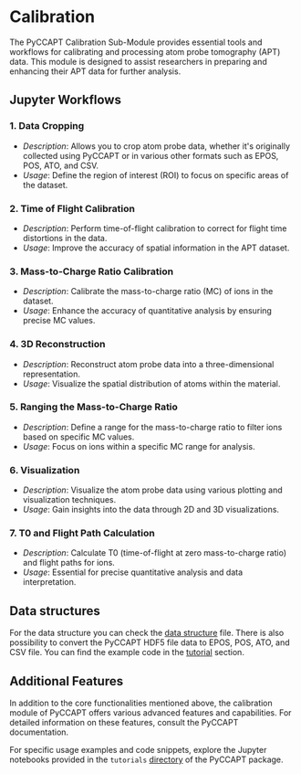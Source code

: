 # Calibration

The PyCCAPT Calibration Sub-Module provides essential tools and workflows for calibrating and processing atom probe
tomography (APT) data. This module is designed to assist researchers in preparing and enhancing their APT data for
further analysis.


## Jupyter Workflows

### 1. Data Cropping

- *Description*: Allows you to crop atom probe data, whether it's originally collected using PyCCAPT or in various other
  formats such as EPOS, POS, ATO, and CSV.
- *Usage*: Define the region of interest (ROI) to focus on specific areas of the dataset.

### 2. Time of Flight Calibration

- *Description*: Perform time-of-flight calibration to correct for flight time distortions in the data.
- *Usage*: Improve the accuracy of spatial information in the APT dataset.

### 3. Mass-to-Charge Ratio Calibration

- *Description*: Calibrate the mass-to-charge ratio (MC) of ions in the dataset.
- *Usage*: Enhance the accuracy of quantitative analysis by ensuring precise MC values.

### 4. 3D Reconstruction

- *Description*: Reconstruct atom probe data into a three-dimensional representation.
- *Usage*: Visualize the spatial distribution of atoms within the material.

### 5. Ranging the Mass-to-Charge Ratio

- *Description*: Define a range for the mass-to-charge ratio to filter ions based on specific MC values.
- *Usage*: Focus on ions within a specific MC range for analysis.

### 6. Visualization

- *Description*: Visualize the atom probe data using various plotting and visualization techniques.
- *Usage*: Gain insights into the data through 2D and 3D visualizations.

### 7. T0 and Flight Path Calculation

- *Description*: Calculate T0 (time-of-flight at zero mass-to-charge ratio) and flight paths for ions.
- *Usage*: Essential for precise quantitative analysis and data interpretation.

## Data structures

For the data structure you can check the [data structure](Control_DATA_STRUCTURE.md) file. There is also possibility to
convert
the PyCCAPT HDF5 file data to EPOS, POS, ATO, and CSV file. You can find the
example code in the [tutorial](tutorials/jupyter_files)  section.

## Additional Features

In addition to the core functionalities mentioned above, the calibration module of PyCCAPT offers various advanced
features and capabilities. For detailed information on these features, consult the PyCCAPT documentation.


For specific usage examples and code snippets, explore the Jupyter notebooks provided in
the `tutorials` [directory](tutorials/jupyter_files) of the PyCCAPT package. 

